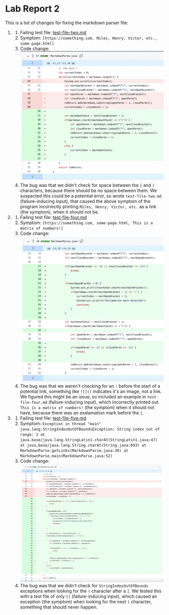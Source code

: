 # Lab Report 2

This is a list of changes for fixing the markdown parser file:

1. 
    1. Failing test file: [test-file-two.md](https://github.com/PeterEckmann1/markdown-parse/blob/main/test-file-two.md)
    2. Symptom: `[https://something.com, Miles, Henry, Victor, etc., some-page.html]`
    3. Code change: ![](commit-1.png)
    4. The bug was that we didn't check for space between the `]` and `(` characters, because there should be no space between them. We suspected this could be a potential error, so wrote `test-file-two.md` (failure-inducing input), that caused the above symptom of the program incorrectly printing `Miles, Henry, Victor, etc.` as a link (the symptom), when it should not be.

2. 
    1. Failing test file: [test-file-four.md](https://github.com/PeterEckmann1/markdown-parse/blob/main/test-file-four.md)
    2. Symptom: `[https://something.com, some-page.html, This is a matrix of numbers!]`
    3. Code change: ![](commit-2.png)
    4. The bug was that we weren't checking for an `!` before the start of a potential link, something like `![]()` indicates it's an image, not a link. We figured this might be an issue, so included an example in `test-file-four.md` (failure-inducing input), which incorrectly printed out `This is a matrix of numbers!` (the symptom) when it should not have, because there was an exalamation mark before the `[`.

3. 
    1. Failing test file: [test-file-five.md](https://github.com/PeterEckmann1/markdown-parse/blob/main/test-file-five.md)
    2. Symptom: ```Exception in thread "main" java.lang.StringIndexOutOfBoundsException: String index out of range: 2
        at java.base/java.lang.StringLatin1.charAt(StringLatin1.java:47)
        at java.base/java.lang.String.charAt(String.java:693)
        at MarkdownParse.getLinks(MarkdownParse.java:30)
        at MarkdownParse.main(MarkdownParse.java:52)```
    3. Code change: ![](commit-3.png)
    4. The bug was that we didn't check for `StringIndexOutOfBounds` exceptions when looking for the `(` character after a `]`. We tested this with a test file of only `[]` (failure-inducing input), which caused an exception (the symptom) when looking for the next `(` character, something that should never happen.
